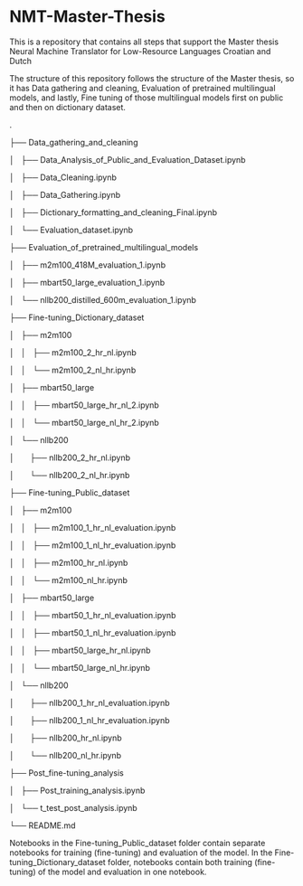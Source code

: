 # NMT-Master-Thesis

This is a repository that contains all steps that support the Master thesis Neural Machine Translator for Low-Resource Languages Croatian and Dutch

The structure of this repository follows the structure of the Master thesis, so it has Data gathering and cleaning, Evaluation of pretrained multilingual models, and lastly, Fine tuning of those multilingual models first on public and then on dictionary dataset.

.

├── Data_gathering_and_cleaning

│   ├── Data_Analysis_of_Public_and_Evaluation_Dataset.ipynb

│   ├── Data_Cleaning.ipynb

│   ├── Data_Gathering.ipynb

│   ├── Dictionary_formatting_and_cleaning_Final.ipynb

│   └── Evaluation_dataset.ipynb

├── Evaluation_of_pretrained_multilingual_models

│   ├── m2m100_418M_evaluation_1.ipynb

│   ├── mbart50_large_evaluation_1.ipynb

│   └── nllb200_distilled_600m_evaluation_1.ipynb

├── Fine-tuning_Dictionary_dataset

│   ├── m2m100

│   │   ├── m2m100_2_hr_nl.ipynb

│   │   └── m2m100_2_nl_hr.ipynb

│   ├── mbart50_large

│   │   ├── mbart50_large_hr_nl_2.ipynb

│   │   └── mbart50_large_nl_hr_2.ipynb

│   └── nllb200

│       ├── nllb200_2_hr_nl.ipynb

│       └── nllb200_2_nl_hr.ipynb

├── Fine-tuning_Public_dataset

│   ├── m2m100

│   │   ├── m2m100_1_hr_nl_evaluation.ipynb

│   │   ├── m2m100_1_nl_hr_evaluation.ipynb

│   │   ├── m2m100_hr_nl.ipynb

│   │   └── m2m100_nl_hr.ipynb

│   ├── mbart50_large

│   │   ├── mbart50_1_hr_nl_evaluation.ipynb

│   │   ├── mbart50_1_nl_hr_evaluation.ipynb

│   │   ├── mbart50_large_hr_nl.ipynb

│   │   └── mbart50_large_nl_hr.ipynb

│   └── nllb200

│       ├── nllb200_1_hr_nl_evaluation.ipynb

│       ├── nllb200_1_nl_hr_evaluation.ipynb

│       ├── nllb200_hr_nl.ipynb

│       └── nllb200_nl_hr.ipynb

├── Post_fine-tuning_analysis

│   ├── Post_training_analysis.ipynb

│   └── t_test_post_analysis.ipynb

└── README.md

Notebooks in the Fine-tuning_Public_dataset folder contain separate notebooks for training (fine-tuning) and evaluation of the model. In the Fine-tuning_Dictionary_dataset folder, notebooks contain both training (fine-tuning) of the model and evaluation in one notebook.

